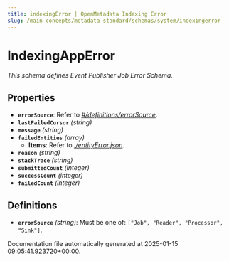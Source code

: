 ```yaml
---
title: indexingError | OpenMetadata Indexing Error
slug: /main-concepts/metadata-standard/schemas/system/indexingerror
---
```


# IndexingAppError

*This schema defines Event Publisher Job Error Schema.*

## Properties

- **`errorSource`**: Refer to *[#/definitions/errorSource](#definitions/errorSource)*.
- **`lastFailedCursor`** *(string)*
- **`message`** *(string)*
- **`failedEntities`** *(array)*
  - **Items**: Refer to *[./entityError.json](#entityError.json)*.
- **`reason`** *(string)*
- **`stackTrace`** *(string)*
- **`submittedCount`** *(integer)*
- **`successCount`** *(integer)*
- **`failedCount`** *(integer)*
## Definitions

- **`errorSource`** *(string)*: Must be one of: `["Job", "Reader", "Processor", "Sink"]`.


Documentation file automatically generated at 2025-01-15 09:05:41.923720+00:00.
